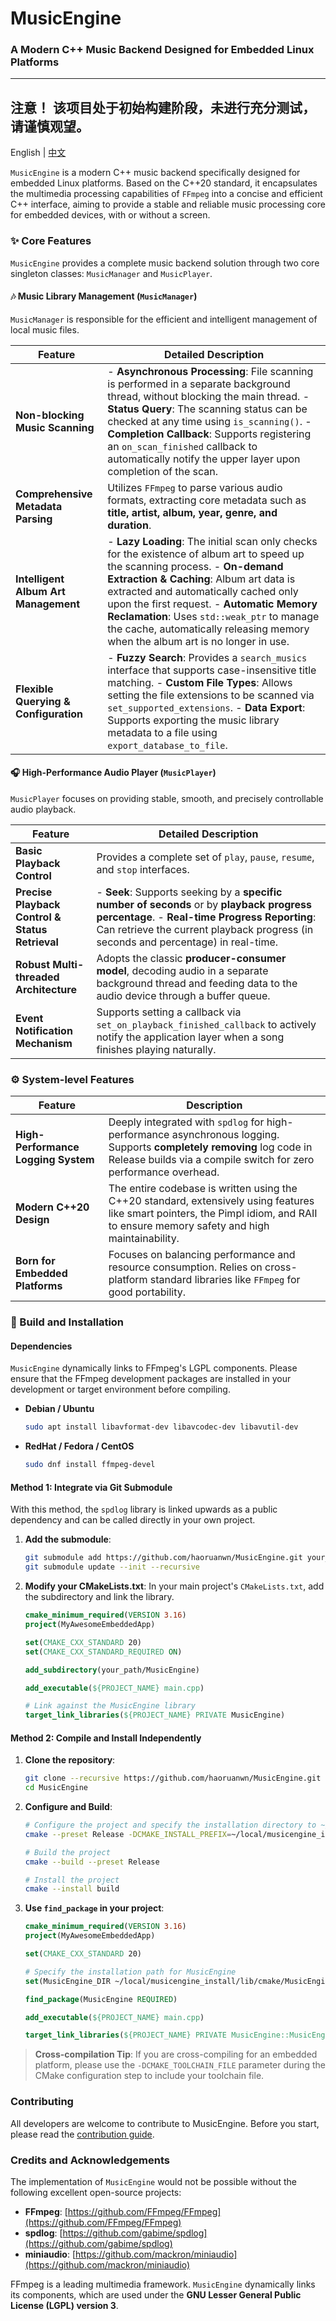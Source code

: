 

# MusicEngine

### A Modern C++ Music Backend Designed for Embedded Linux Platforms
---
**注意！** 该项目处于初始构建阶段，未进行充分测试，请谨慎观望。
---

English | [中文](./README_CN.md)

`MusicEngine` is a modern C++ music backend specifically designed for embedded Linux platforms. Based on the C++20 standard, it encapsulates the multimedia processing capabilities of `FFmpeg` into a concise and efficient C++ interface, aiming to provide a stable and reliable music processing core for embedded devices, with or without a screen.

### ✨ Core Features

`MusicEngine` provides a complete music backend solution through two core singleton classes: `MusicManager` and `MusicPlayer`.

#### 🎶 Music Library Management (`MusicManager`)

`MusicManager` is responsible for the efficient and intelligent management of local music files.

| Feature | Detailed Description |
|---|---|
| **Non-blocking Music Scanning** | - **Asynchronous Processing**: File scanning is performed in a separate background thread, without blocking the main thread. - **Status Query**: The scanning status can be checked at any time using `is_scanning()`. - **Completion Callback**: Supports registering an `on_scan_finished` callback to automatically notify the upper layer upon completion of the scan. |
| **Comprehensive Metadata Parsing** | Utilizes `FFmpeg` to parse various audio formats, extracting core metadata such as **title, artist, album, year, genre, and duration**. |
| **Intelligent Album Art Management** | - **Lazy Loading**: The initial scan only checks for the existence of album art to speed up the scanning process. - **On-demand Extraction & Caching**: Album art data is extracted and automatically cached only upon the first request. - **Automatic Memory Reclamation**: Uses `std::weak_ptr` to manage the cache, automatically releasing memory when the album art is no longer in use. |
| **Flexible Querying & Configuration** | - **Fuzzy Search**: Provides a `search_musics` interface that supports case-insensitive title matching. - **Custom File Types**: Allows setting the file extensions to be scanned via `set_supported_extensions`. - **Data Export**: Supports exporting the music library metadata to a file using `export_database_to_file`. |

#### 🎧 High-Performance Audio Player (`MusicPlayer`)

`MusicPlayer` focuses on providing stable, smooth, and precisely controllable audio playback.

| Feature | Detailed Description |
|---|---|
| **Basic Playback Control** | Provides a complete set of `play`, `pause`, `resume`, and `stop` interfaces. |
| **Precise Playback Control & Status Retrieval** | - **Seek**: Supports seeking by a **specific number of seconds** or by **playback progress percentage**. - **Real-time Progress Reporting**: Can retrieve the current playback progress (in seconds and percentage) in real-time. |
| **Robust Multi-threaded Architecture** | Adopts the classic **producer-consumer model**, decoding audio in a separate background thread and feeding data to the audio device through a buffer queue. |
| **Event Notification Mechanism** | Supports setting a callback via `set_on_playback_finished_callback` to actively notify the application layer when a song finishes playing naturally. |

### ⚙️ System-level Features

| Feature | Description |
|---|---|
| **High-Performance Logging System** | Deeply integrated with `spdlog` for high-performance asynchronous logging. Supports **completely removing** log code in Release builds via a compile switch for zero performance overhead. |
| **Modern C++20 Design** | The entire codebase is written using the C++20 standard, extensively using features like smart pointers, the Pimpl idiom, and RAII to ensure memory safety and high maintainability. |
| **Born for Embedded Platforms** | Focuses on balancing performance and resource consumption. Relies on cross-platform standard libraries like `FFmpeg` for good portability. |

### 🚀 Build and Installation

#### Dependencies

`MusicEngine` dynamically links to FFmpeg's LGPL components. Please ensure that the FFmpeg development packages are installed in your development or target environment before compiling.

  * **Debian / Ubuntu**

    ```bash
    sudo apt install libavformat-dev libavcodec-dev libavutil-dev
    ```

  * **RedHat / Fedora / CentOS**

    ```bash
    sudo dnf install ffmpeg-devel
    ```

#### Method 1: Integrate via Git Submodule

With this method, the `spdlog` library is linked upwards as a public dependency and can be called directly in your own project.

1.  **Add the submodule**:

    ```bash
    git submodule add https://github.com/haoruanwn/MusicEngine.git your_path/MusicEngine
    git submodule update --init --recursive
    ```

2.  **Modify your CMakeLists.txt**:
    In your main project's `CMakeLists.txt`, add the subdirectory and link the library.

    ```cmake
    cmake_minimum_required(VERSION 3.16)
    project(MyAwesomeEmbeddedApp)
    
    set(CMAKE_CXX_STANDARD 20)
    set(CMAKE_CXX_STANDARD_REQUIRED ON)
    
    add_subdirectory(your_path/MusicEngine)
    
    add_executable(${PROJECT_NAME} main.cpp)
    
    # Link against the MusicEngine library
    target_link_libraries(${PROJECT_NAME} PRIVATE MusicEngine)
    ```

#### Method 2: Compile and Install Independently

1.  **Clone the repository**:

    ```bash
    git clone --recursive https://github.com/haoruanwn/MusicEngine.git
    cd MusicEngine
    ```

2.  **Configure and Build**:

    ```bash
    # Configure the project and specify the installation directory to ~/local/musicengine_install
    cmake --preset Release -DCMAKE_INSTALL_PREFIX=~/local/musicengine_install

    # Build the project
    cmake --build --preset Release

    # Install the project
    cmake --install build
    ```

3.  **Use `find_package` in your project**:

    ```cmake
    cmake_minimum_required(VERSION 3.16)
    project(MyAwesomeEmbeddedApp)
    
    set(CMAKE_CXX_STANDARD 20)
    
    # Specify the installation path for MusicEngine
    set(MusicEngine_DIR ~/local/musicengine_install/lib/cmake/MusicEngine)
    
    find_package(MusicEngine REQUIRED)
    
    add_executable(${PROJECT_NAME} main.cpp)
    
    target_link_libraries(${PROJECT_NAME} PRIVATE MusicEngine::MusicEngine)
    ```

> **Cross-compilation Tip**: If you are cross-compiling for an embedded platform, please use the `-DCMAKE_TOOLCHAIN_FILE` parameter during the CMake configuration step to include your toolchain file.

### Contributing

All developers are welcome to contribute to MusicEngine. Before you start, please read the [contribution guide](https://www.google.com/search?q=./docs/CONTRIBUTING.md).

### Credits and Acknowledgements

The implementation of `MusicEngine` would not be possible without the following excellent open-source projects:

  * **FFmpeg**: [https://github.com/FFmpeg/FFmpeg](https://github.com/FFmpeg/FFmpeg)
  * **spdlog**: [https://github.com/gabime/spdlog](https://github.com/gabime/spdlog)
  * **miniaudio**: [https://github.com/mackron/miniaudio](https://github.com/mackron/miniaudio)

FFmpeg is a leading multimedia framework. `MusicEngine` dynamically links its components, which are used under the **GNU Lesser General Public License (LGPL) version 3**.
